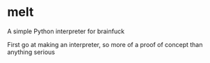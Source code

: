 # melt
A simple Python interpreter for brainfuck

First go at making an interpreter, so more of a proof of concept than anything serious
